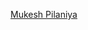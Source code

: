 
[Mukesh Pilaniya](https://github-readme-stats.vercel.app/api?username=mukeshpilaniya&show_icons=true&theme=radical)
